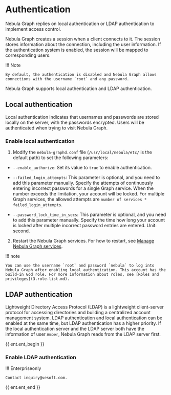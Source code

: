 # Authentication

Nebula Graph replies on local authentication or LDAP authentication to implement access control.

Nebula Graph creates a session when a client connects to it. The session stores information about the connection, including the user information. If the authentication system is enabled, the session will be mapped to corresponding users.

!!! Note

    By default, the authentication is disabled and Nebula Graph allows connections with the username `root` and any password.

Nebula Graph supports local authentication and LDAP authentication.

## Local authentication

Local authentication indicates that usernames and passwords are stored locally on the server, with the passwords encrypted. Users will be authenticated when trying to visit Nebula Graph.

### Enable local authentication

1. Modify the `nebula-graphd.conf` file (`/usr/local/nebula/etc/` is the default path) to set the following parameters:

  - `--enable_authorize`: Set its value to `true` to enable authentication.

  - `--failed_login_attempts`: This parameter is optional, and you need to add this parameter manually. Specify the attempts of continuously entering incorrect passwords for a single Graph service. When the number exceeds the limitation, your account will be locked. For multiple Graph services, the allowed attempts are `number of services * failed_login_attempts`.

  - `--password_lock_time_in_secs`: This parameter is optional, and you need to add this parameter manually. Specify the time how long your account is locked after multiple incorrect password entries are entered. Unit: second.

2. Restart the Nebula Graph services. For how to restart, see [Manage Nebula Graph services](../../2.quick-start/5.start-stop-service.md).

!!! note

    You can use the username `root` and password `nebula` to log into Nebula Graph after enabling local authentication. This account has the build-in God role. For more information about roles, see [Roles and privileges](3.role-list.md).

## LDAP authentication

Lightweight Directory Access Protocol (LDAP) is a lightweight client-server protocol for accessing directories and building a centralized account management system. LDAP authentication and local authentication can be enabled at the same time, but LDAP authentication has a higher priority. If the local authentication server and the LDAP server both have the information of user `Amber`, Nebula Graph reads from the LDAP server first.

{{ ent.ent_begin }}
### Enable LDAP authentication

!!! Enterpriseonly

    Contact inquiry@vesoft.com.

{{ ent.ent_end }}
